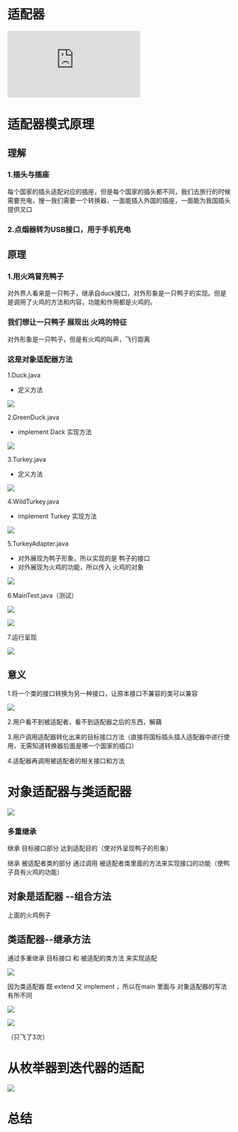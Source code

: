 # 适配器
![极客学院](http://www.jikexueyuan.com/course/1335_4.html?ss=1)

# 适配器模式原理

## 理解

### 1.插头与插座

每个国家的插头适配对应的插座，但是每个国家的插头都不同，我们去旅行的时候需要充电，搜一我们需要一个转换器，一面能插入外国的插座，一面能为我国插头提供叉口

### 2.点烟器转为USB接口，用于手机充电

## 原理

### 1.用火鸡冒充鸭子

对外界人看来是一只鸭子，继承自duck接口，对外形象是一只鸭子的实现。但是是调用了火鸡的方法和内容，功能和作用都是火鸡的。

### 我们想让一只鸭子 展现出 火鸡的特征
对外形象是一只鸭子，但是有火鸡的叫声，飞行距离

### 这是对象适配器方法

1.Duck.java

+ 定义方法

![](http://oz3rf0wt0.bkt.clouddn.com/18-1-7/58823014.jpg)

2.GreenDuck.java

+ implement Dack 实现方法

![](http://oz3rf0wt0.bkt.clouddn.com/18-1-7/2072539.jpg)

3.Turkey.java

+ 定义方法

![](http://oz3rf0wt0.bkt.clouddn.com/18-1-7/71800455.jpg)

4.WildTurkey.java

+ implement Turkey 实现方法

![](http://oz3rf0wt0.bkt.clouddn.com/18-1-7/8870628.jpg)

5.TurkeyAdapter.java

+ 对外展现为鸭子形象，所以实现的是 鸭子的接口
+ 对外展现为火鸡的功能，所以传入 火鸡的对象

![](http://oz3rf0wt0.bkt.clouddn.com/18-1-7/42509734.jpg)

6.MainTest.java（测试）

![](http://oz3rf0wt0.bkt.clouddn.com/18-1-7/23823188.jpg)

![](http://oz3rf0wt0.bkt.clouddn.com/18-1-7/14209535.jpg)

7.运行呈现

![](http://oz3rf0wt0.bkt.clouddn.com/18-1-7/23460680.jpg)




## 意义

1.将一个类的接口转换为另一种接口，让原本接口不兼容的类可以兼容

![](http://oz3rf0wt0.bkt.clouddn.com/18-1-7/99905190.jpg)

2.用户看不到被适配者，看不到适配器之后的东西，解藕


3.用户调用适配器转化出来的目标接口方法（直接将国标插头插入适配器中进行使用，无需知道转换器后面是哪一个国家的插口）


4.适配器再调用被适配者的相关接口和方法

# 对象适配器与类适配器

![](http://oz3rf0wt0.bkt.clouddn.com/18-1-7/24107483.jpg)

### 多重继承

继承 目标接口部分 达到适配目的（使对外呈现鸭子的形象）

继承 被适配者类的部分 通过调用 被适配者类里面的方法来实现接口的功能（使鸭子具有火鸡的功能）

## 对象是适配器 --组合方法

上面的火鸡例子

## 类适配器--继承方法

通过多重继承 目标接口 和 被适配的类方法 来实现适配

![](http://oz3rf0wt0.bkt.clouddn.com/18-1-7/75016073.jpg)

因为类适配器 既 extend 又 implement ，所以在main 里面与 对象适配器的写法有所不同

![](http://oz3rf0wt0.bkt.clouddn.com/18-1-7/48893307.jpg)

![](http://oz3rf0wt0.bkt.clouddn.com/18-1-7/3052770.jpg)

（只飞了3次）

# 从枚举器到迭代器的适配

![](http://oz3rf0wt0.bkt.clouddn.com/18-1-7/15664568.jpg)

# 总结









